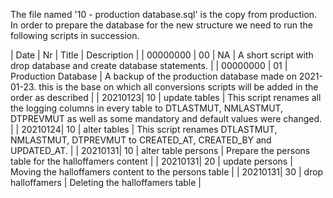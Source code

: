 The file named '10 - production database.sql' is the copy from production. In order to prepare the database for the new structure we need to run the following scripts in succession. 


| Date | Nr | Title  | Description |
| 00000000 | 00 | NA | A short script with drop database and create database statements. |
| 00000000 | 01 | Production Database | A backup of the production database made on 2021-01-23. this is the base on which all conversions scripts will be added in the order as described |
| 20210123| 10 | update tables | This script renames all the logging columns in every table to DTLASTMUT, NMLASTMUT, DTPREVMUT as well as some mandatory and default values were changed. |
| 20210124| 10 | alter tables | This script renames DTLASTMUT, NMLASTMUT, DTPREVMUT to CREATED_AT, CREATED_BY and UPDATED_AT.  |
| 20210131| 10 | alter table persons | Prepare the persons table for the halloffamers content |
| 20210131| 20 | update persons | Moving the halloffamers content to the persons table |
| 20210131| 30 | drop halloffamers | Deleting the halloffamers table |

